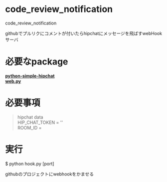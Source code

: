 code_review_notification
========================

code_review_notification

githubでプルリクにコメントが付いたらhipchatにメッセージを飛ばすwebHookサーバ
 
# 必要なpackage  
**[python-simple-hipchat](https://github.com/kurttheviking/python-simple-hipchat)**  
**[web.py](http://webpy.org/)**

# 必要事項
>  hipchat data  
> HIP_CHAT_TOKEN = ''  
> ROOM_ID  =   

# 実行
$ python hook.py [port]

githubのプロジェクトにwebhookをかませる



